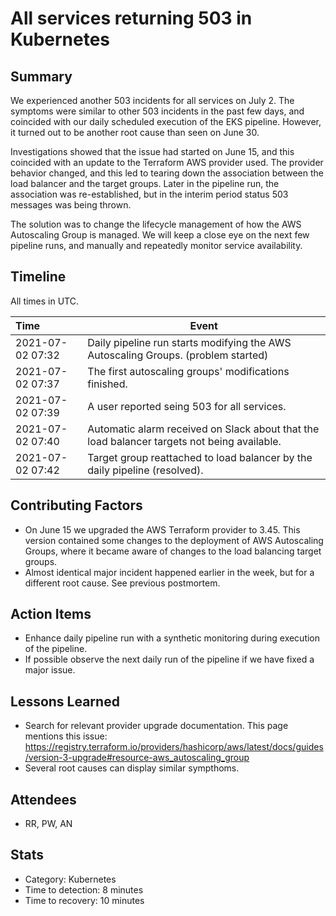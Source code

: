 # All services returning 503 in Kubernetes

## Summary

We experienced another 503 incidents for all services on July 2. The symptoms were similar to other 503 incidents in the past few days,
and coincided with our daily scheduled execution of the EKS pipeline. However, it turned out to be another root cause than seen on June 30.

Investigations showed that the issue had started on June 15, and this coincided with an update to the Terraform AWS provider used. The provider behavior changed,
and this led to tearing down the association between the load balancer and the target groups. Later in the pipeline run, the association was re-established, but in the interim period status 503 messages was being thrown.

The solution was to change the lifecycle management of how the AWS Autoscaling Group is managed. We will keep a close eye on the next few pipeline runs, and manually and repeatedly monitor service availability.

## Timeline

All times in UTC.

| Time             | Event                                                                                       |
| :--------------- | ------------------------------------------------------------------------------------------- |
| 2021-07-02 07:32 | Daily pipeline run starts modifying the AWS Autoscaling Groups. (problem started)           |
| 2021-07-02 07:37 | The first autoscaling groups' modifications finished.                                       |
| 2021-07-02 07:39 | A user reported seing 503 for all services.                                                 |
| 2021-07-02 07:40 | Automatic alarm received on Slack about that the load balancer targets not being available. |
| 2021-07-02 07:42 | Target group reattached to load balancer by the daily pipeline (resolved).                  |

## Contributing Factors

- On June 15 we upgraded the AWS Terraform provider to 3.45. This version contained some changes to the deployment of AWS Autoscaling Groups, where it became aware of changes to the load balancing target groups.
- Almost identical major incident happened earlier in the week, but for a different root cause. See previous postmortem.

## Action Items

- Enhance daily pipeline run with a synthetic monitoring during execution of the pipeline.
- If possible observe the next daily run of the pipeline if we have fixed a major issue.

## Lessons Learned

- Search for relevant provider upgrade documentation. This page mentions this issue: <https://registry.terraform.io/providers/hashicorp/aws/latest/docs/guides/version-3-upgrade#resource-aws_autoscaling_group>
- Several root causes can display similar sympthoms.

## Attendees

- RR, PW, AN

## Stats

- Category: Kubernetes
- Time to detection: 8 minutes
- Time to recovery:  10 minutes
